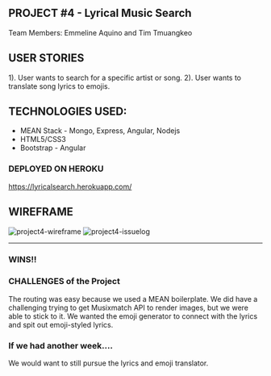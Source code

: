 ## PROJECT #4 - Lyrical Music Search
Team Members: Emmeline Aquino and Tim Tmuangkeo

## USER STORIES
1). User wants to search for a specific artist or song.
2). User wants to translate song lyrics to emojis.


## TECHNOLOGIES USED:
* MEAN Stack - Mongo, Express, Angular, Nodejs
* HTML5/CSS3
* Bootstrap - Angular


### DEPLOYED ON HEROKU
https://lyricalsearch.herokuapp.com/


## WIREFRAME
![project4-wireframe](https://user-images.githubusercontent.com/26496932/27207328-d5b3da6e-51f2-11e7-8cc6-bcbe5d359213.jpg)
![project4-issuelog](https://user-images.githubusercontent.com/26496932/27207329-d749265e-51f2-11e7-8556-966582182e6b.jpg)

----------------------------------------------------------------------------------------------------------------------
### WINS!!

### CHALLENGES of the Project
The routing was easy because we used a MEAN boilerplate.  We did have a challenging trying to get Musixmatch API to render images, but we were able to stick to it. We wanted the emoji generator to connect with the lyrics and spit out emoji-styled lyrics.



### If we had another week....
We would want to still pursue the lyrics and emoji translator.

